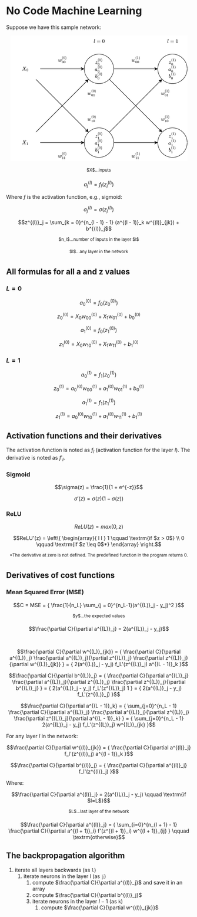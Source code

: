 # No Code Machine Learning

Suppose we have this sample network:

<p align="center">
  <img alt="Sample network" src="docs/net.png">
  
  <p align="center">
    <sup>$X$...inputs</sup>
</p>
</p>

<!-- definition of the activation -->
```math
a^{(l)}_j = f_l(z^{(l)}_j)
```

Where $f$ is the activation function, e.g., sigmoid:

<!-- example of activation with the sigmoid activation function -->
```math
a^{(l)}_j = \sigma(z^{(l)}_j)
```

<!-- definition of z -->
```math
z^{(l)}_j = \sum_{k = 0}^{n_{l - 1} - 1} (a^{(l - 1)}_k w^{(l)}_{jk}) + b^{(l)}_j
```
<p align="center">
  <sup>$n_l$...number of inputs in the layer $l$</sup>
</p>

<p align="center">
  <sup>$l$...any layer in the network</sup>
</p>

## All formulas for all a and z values

### $L = 0$
<!-- formula for a^{(0)}_0 -->
```math
a^{(0)}_0 = f_0(z^{(0)}_0)
```

<!-- formula for z^{(0)}_0 -->
```math
z^{(0)}_0 = {
  X_0 w^{(0)}_{00} + 
  X_1 w^{(0)}_{01} + 
  b^{(0)}_0
}
```

<!-- formula for a^{(0)}_1 -->
```math
a^{(0)}_1 = f_0(z^{(0)}_1)
```

<!-- formula for z^{(1)}_1 -->
```math
z^{(0)}_1 = {
  X_0 w^{(0)}_{10} + 
  X_1 w^{(0)}_{11} + 
  b^{(0)}_1
}
```

### $L = 1$
<!-- formula for a^{(1)}_0 -->
```math
a^{(1)}_0 = f_1(z^{(1)}_0)
```

<!-- formula for z^{(1)}_0 -->
```math
z^{(1)}_0 = {
  a^{(0)}_0 w^{(1)}_{00} + 
  a^{(0)}_1 w^{(1)}_{01} + 
  b^{(1)}_0
}
```

<!-- formula for a^{(3)}_1 -->
```math
a^{(1)}_1 = f_1(z^{(1)}_1)
```

<!-- formula for z^{(3)}_1 -->
```math
z^{(1)}_1 = {
  a^{(0)}_0 w^{(1)}_{10} + 
  a^{(0)}_1 w^{(1)}_{11} + 
  b^{(1)}_1
}
```

## Activation functions and their derivatives

The activation function is noted as $f_l$ (activation function for the layer $l$). The derivative is noted as $f'_{l}$.
 
### Sigmoid

<!-- definition of sigmoid activation function -->
```math
\sigma(z) = \frac{1}{1 + e^{-z}}
```

<!-- derivative of sigmoid -->
```math
\sigma'(z) = \sigma(z)(1 - \sigma(z))
```

### ReLU

<!-- definition of relu activation function -->
```math
ReLU(z) = max(0, z)
```

<!-- derivative of relu -->
```math
ReLU'(z) = \left\{
  \begin{array}{ l l }
    1 \qquad \textrm{if $z > 0$} \\ 0 \qquad \textrm{if $z \leq 0$*}
  \end{array}
\right.
```

<p align="center">
  <sup>*The derivative at zero is not defined. The predefined function in the program returns 0.</sup>
</p>

## Derivatives of cost functions

### Mean Squared Error (MSE)

<!-- the definition of mse -->
```math
C = MSE = {
  \frac{1}{n_L}
  \sum_{j = 0}^{n_L-1}(a^{(L)}_j - y_j)^2
}
```

<p align="center">
  <sup>$y$...the expected values</sup>  
</p>

<!-- the derivative of mse -->
```math
\frac{\partial C}{\partial a^{(L)}_j} = 2(a^{(L)}_j - y_j)
```

<br>

<!-- partial derivative of C with respect to w^{(L)}_{jk} -->
```math
\frac{\partial C}{\partial w^{(L)}_{jk}} = {
  \frac{\partial C}{\partial a^{(L)}_j}
  \frac{\partial a^{(L)}_j}{\partial z^{(L)}_j}
  \frac{\partial z^{(L)}_j}{\partial w^{(L)}_{jk}}
} = {
  2(a^{(L)}_j - y_j)
  f_L'(z^{(L)}_j)
  a^{(L - 1)}_k
}
```

<!-- partial derivative of C with respect to b^{(L)}_j -->
```math
\frac{\partial C}{\partial b^{(L)}_j} = {
  \frac{\partial C}{\partial a^{(L)}_j}
  \frac{\partial a^{(L)}_j}{\partial z^{(L)}_j}
  \frac{\partial z^{(L)}_j}{\partial b^{(L)}_j}
} = {
  2(a^{(L)}_j - y_j)
  f_L'(z^{(L)}_j)
  1
} = {
  2(a^{(L)}_j - y_j)
  f_L'(z^{(L)}_j)
}
```

<!-- partial derivative of C with respect to a^{(L - 1)}_k -->
```math
\frac{\partial C}{\partial a^{(L - 1)}_k} = {
  \sum_{j=0}^{n_L - 1}
  \frac{\partial C}{\partial a^{(L)}_j}
  \frac{\partial a^{(L)}_j}{\partial z^{(L)}_j}
  \frac{\partial z^{(L)}_j}{\partial a^{(L - 1)}_k}
} = {
  \sum_{j=0}^{n_L - 1}
  2(a^{(L)}_j - y_j)
  f_L'(z^{(L)}_j)
  w^{(L)}_{jk}
}
```

For any layer $l$ in the network:

<!-- partial derivative of C with respect to w^{(l)}_{jk} -->
```math
\frac{\partial C}{\partial w^{(l)}_{jk}} = {
  \frac{\partial C}{\partial a^{(l)}_j}
  f_l'(z^{(l)}_j)
  a^{(l - 1)}_k
}
```

<!-- partial derivative of C with respect to b^{(l)}_j -->
```math
\frac{\partial C}{\partial b^{(l)}_j} = {
  \frac{\partial C}{\partial a^{(l)}_j}
  f_l'(z^{(l)}_j)
}
```

Where:

<!-- partial derivative of C with respect to a^{(l)}_k if l = L -->
```math
\frac{\partial C}{\partial a^{(l)}_j} = 2(a^{(L)}_j - y_j) \qquad 
\textrm{if $l=L$}
```

<p align="center">
  <sup>$L$...last layer of the network</sup>
</p>

<!-- partial derivative of C with respect to a^{(l)}_k if l != L -->
```math
\frac{\partial C}{\partial a^{(l)}_j} = {
  \sum_{i=0}^{n_{l + 1} - 1}
  \frac{\partial C}{\partial a^{(l + 1)}_i}
  f'(z^{(l + 1)}_i)
  w^{(l + 1)}_{ij}
} \qquad
\textrm{otherwise}
```

## The backpropagation algorithm

1) iterate all layers backwards (as `l`)
   1) iterate neurons in the layer l (as `j`)
      1) compute $\frac{\partial C}{\partial a^{(l)}_j}$ and save it in an array
      2) compute $\frac{\partial C}{\partial b^{(l)}_j}$
      3) iterate neurons in the layer $l - 1$ (as `k`)
          1) compute $\frac{\partial C}{\partial w^{(l)}_{jk}}$
